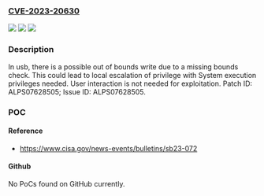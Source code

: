 ### [CVE-2023-20630](https://cve.mitre.org/cgi-bin/cvename.cgi?name=CVE-2023-20630)
![](https://img.shields.io/static/v1?label=Product&message=MT6580%2C%20MT6735%2C%20MT6739%2C%20MT6761%2C%20MT6763%2C%20MT6765%2C%20MT6768%2C%20MT6771%2C%20MT6779%2C%20MT6781%2C%20MT6785%2C%20MT6789%2C%20MT6833%2C%20MT6853%2C%20MT6855%2C%20MT6873%2C%20MT6885%2C%20MT6893%2C%20MT6895%2C%20MT6983%2C%20MT8167%2C%20MT8168%2C%20MT8666%2C%20MT8675&color=blue)
![](https://img.shields.io/static/v1?label=Version&message=Android%2011.0%2C%2012.0%2C%2013.0%20&color=brightgreen)
![](https://img.shields.io/static/v1?label=Vulnerability&message=Elevation%20of%20Privilege&color=brightgreen)

### Description

In usb, there is a possible out of bounds write due to a missing bounds check. This could lead to local escalation of privilege with System execution privileges needed. User interaction is not needed for exploitation. Patch ID: ALPS07628505; Issue ID: ALPS07628505.

### POC

#### Reference
- https://www.cisa.gov/news-events/bulletins/sb23-072

#### Github
No PoCs found on GitHub currently.

